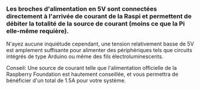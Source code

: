 ### Les broches d'alimentation en 5V sont connectées directement à l'arrivée de courant de la Raspi et permettent de débiter la totalité de la source de courant (moins ce que la Pi elle-même requière).

N'ayez aucune inquiétude cependant, une tension relativement basse de 5V est amplement suffisante pour alimenter des périphériques tels que circuits intégrés de type Arduino ou même des fils électroluminescents.

Conseil: Une source de courant telle que l'alimentation officielle de la Raspberry Foundation est hautement conseillée, et vous permettra de bénéficier d'un total de 1.5A pour votre système.